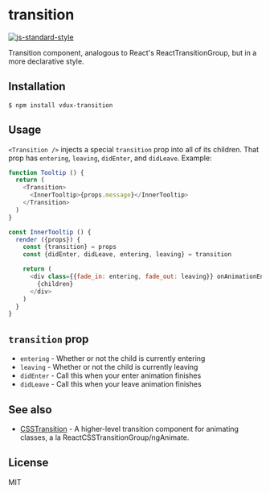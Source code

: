 
# transition

[![js-standard-style](https://img.shields.io/badge/code%20style-standard-brightgreen.svg?style=flat)](https://github.com/feross/standard)

Transition component, analogous to React&#x27;s ReactTransitionGroup, but in a more declarative style.

## Installation

    $ npm install vdux-transition

## Usage

`<Transition />` injects a special `transition` prop into all of its children. That prop has `entering`, `leaving`, `didEnter`, and `didLeave`. Example:

```javascript
function Tooltip () {
  return (
    <Transition>
      <InnerTooltip>{props.message}</InnerTooltip>
    </Transition>
  )
}

const InnerTooltip () {
  render ({props}) {
    const {transition} = props
    const {didEnter, didLeave, entering, leaving} = transition

    return (
      <div class={{fade_in: entering, fade_out: leaving}} onAnimationEnd={[entering && didEnter, leaving && didLeave]}>
        {children}
      </div>
    )
  }
}
```

## `transition` prop

  * `entering` - Whether or not the child is currently entering
  * `leaving` - Whether or not the child is currently leaving
  * `didEnter` - Call this when your enter animation finishes
  * `didLeave` - Call this when your leave animation finishes

## See also

  * [CSSTransition](https://github.com/vdux-components/css-transition) - A higher-level transition component for animating classes, a la ReactCSSTransitionGroup/ngAnimate.

## License

MIT
